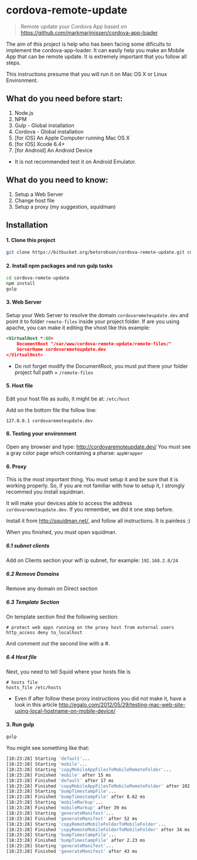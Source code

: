 cordova-remote-update
==========

> Remote update your Cordova App based on https://github.com/markmarijnissen/cordova-app-loader

The aim of this project is help who has been facing some dificults to implement the cordova-app-loader.
It can easily help you make an Mobile App that can be remote update.
It is extremely important that you follow all steps. 

This instructions presume that you will run it on Mac OS X or Linux Environment.

## What do you need before start:

1. Node.js
2. NPM
3. Gulp - Global installation
4. Cordova - Global installation
5. [for iOS] An Apple Computer running Mac OS X
6. [for iOS] Xcode 6.4+
7. [for Android] An Android Device 

 * It is not recommended test it on Android Emulator.

## What do you need to know:

1. Setup a Web Server
2. Change host file
3. Setup a proxy (my suggestion, squidman)

## Installation

#### 1. Clone this project
```bash
git clone https://bitbucket.org/betorobson/cordova-remote-update.git cordova-remote-update
```

#### 2. Install npm packages and run gulp tasks
```bash
cd cordova-remote-update
npm install
gulp
```

#### 3. Web Server
Setup your Web Server to resolve the domain `cordovaremoteupdate.dev` and point it to folder `remote-files` inside your project folder.
If are you using apache, you can make it editing the vhost like this example:
```XML
<VirtualHost *:80>
    DocumentRoot "/var/www/cordova-remote-update/remote-files/"
    ServerName cordovaremoteupdate.dev
</VirtualHost>
```
 * Do not forget modify the DocumentRoot, you must put there your folder project full path + `/remote-files`

#### 5. Host file

Edit your host file as sudo, it might be at:
`/etc/host` 

Add on the bottom file the follow line:
```
127.0.0.1 cordovaremoteupdate.dev
```

#### 6. Testing your environment
Open any browser and type:
http://cordovaremoteupdate.dev/
You must see a gray color page which containing a pharse: `appWrapper`

#### 6. Proxy
This is the most important thing. You must setup it and be sure that it is working properly.
So, if you are not familiar with how to setup it, I strongly recommed you install squidman.

It will make your devices able to access the address `cordovaremoteupdate.dev`. If you remember, we did it one step before.

Install it from http://squidman.net/, and follow all instructions. 
It is painless :)

When you finished, you must open squidman.

##### 6.1 subnet clients
Add on Clients section your wifi ip subnet, for example: `192.168.2.0/24`

##### 6.2 Remove Domains
Remove any domain on Direct section

##### 6.3 Template Section
On template section find the following section:

```
# protect web apps running on the proxy host from external users
http_access deny to_localhost
```
And comment out the second line with a #.

##### 6.4 Host file
Next, you need to tell Squid where your hosts file is
```
# hosts file
hosts_file /etc/hosts
```

 * Even if after follow these proxy instructions you did not make it, have a look in this article
 http://egalo.com/2012/05/29/testing-mac-web-site-using-local-hostname-on-mobile-device/

#### 3. Run gulp
```bash
gulp
```
You might see something like that:
```bash
[18:23:28] Starting 'default'...
[18:23:28] Starting 'mobile'...
[18:23:28] Starting 'copyMobileAppFilesToMobileRemoteFolder'...
[18:23:28] Finished 'mobile' after 15 ms
[18:23:28] Finished 'default' after 17 ms
[18:23:28] Finished 'copyMobileAppFilesToMobileRemoteFolder' after 102 ms
[18:23:28] Starting 'bumpTimestampFile'...
[18:23:28] Finished 'bumpTimestampFile' after 8.62 ms
[18:23:28] Starting 'mobileMarkup'...
[18:23:28] Finished 'mobileMarkup' after 39 ms
[18:23:28] Starting 'generateManifest'...
[18:23:28] Finished 'generateManifest' after 52 ms
[18:23:28] Starting 'copyRemoteMobileFolderToMobileFolder'...
[18:23:28] Finished 'copyRemoteMobileFolderToMobileFolder' after 34 ms
[18:23:28] Starting 'bumpTimestampFile'...
[18:23:28] Finished 'bumpTimestampFile' after 2.23 ms
[18:23:28] Starting 'generateManifest'...
[18:23:28] Finished 'generateManifest' after 43 ms
```